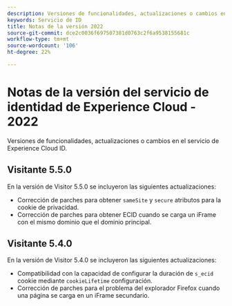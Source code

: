 ```yaml
---
description: Versiones de funcionalidades, actualizaciones o cambios en el servicio de identidad de Experience Cloud.
keywords: Servicio de ID
title: Notas de la versión 2022
source-git-commit: dce2c0036f697507381d0763c2f6a9538155681c
workflow-type: tm+mt
source-wordcount: '106'
ht-degree: 22%

---
```


# Notas de la versión del servicio de identidad de Experience Cloud - 2022

Versiones de funcionalidades, actualizaciones o cambios en el servicio de Experience Cloud ID.

## Visitante 5.5.0

En la versión de Visitor 5.5.0 se incluyeron las siguientes actualizaciones:

* Corrección de parches para obtener `sameSite` y `secure` atributos para la cookie de privacidad.
* Corrección de parches para obtener ECID cuando se carga un iFrame con el mismo dominio que el dominio principal.

## Visitante 5.4.0

En la versión de Visitor 5.4.0 se incluyeron las siguientes actualizaciones:

* Compatibilidad con la capacidad de configurar la duración de `s_ecid` cookie mediante `cookieLifetime` configuración.
* Corrección de parches para el problema del explorador Firefox cuando una página se carga en un iFrame secundario.